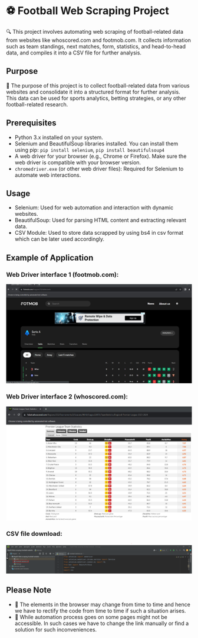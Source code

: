 # ⚽️ Football Web Scraping Project

🔍 This project involves automating web scraping of football-related data from websites like whoscored.com and footmob.com. It collects information such as team standings, next matches, form, statistics, and head-to-head data, and compiles it into a CSV file for further analysis.

## Purpose
🎯 The purpose of this project is to collect football-related data from various websites and consolidate it into a structured format for further analysis. This data can be used for sports analytics, betting strategies, or any other football-related research.

## Prerequisites
- Python 3.x installed on your system.
- Selenium and BeautifulSoup libraries installed. You can install them using pip: `pip install selenium`, `pip install beautifulsoup4`
- A web driver for your browser (e.g., Chrome or Firefox). Make sure the web driver is compatible with your browser version.
- `chromedriver.exe` (or other web driver files): Required for Selenium to automate web interactions.

## Usage
- Selenium: Used for web automation and interaction with dynamic websites.
- BeautifulSoup: Used for parsing HTML content and extracting relevant data.
- CSV Module: Used to store data scrapped by using bs4 in csv format which can be later used accordingly.

## Example of Application

### Web Driver interface 1 (footmob.com):
![whoscored interface](image1.png)

### Web Driver interface 2 (whoscored.com):
![footmob interface](image2.png)

### CSV file download:
![csv download](image3.png)

## Please Note
- 🔄 The elements in the browser may change from time to time and hence we have to rectify the code from time to time if such a situation arises.
- 🚫 While automation process goes on some pages might not be accessible. In such cases we have to change the link manually or find a solution for such inconveniences.
